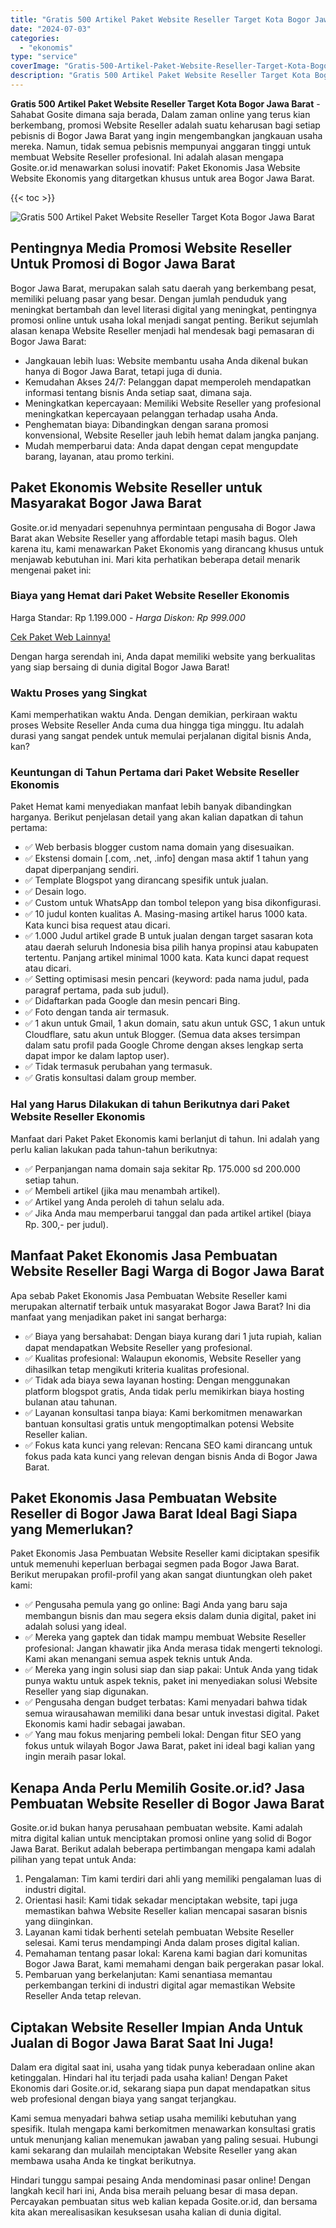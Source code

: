 ```yaml
---
title: "Gratis 500 Artikel Paket Website Reseller Target Kota Bogor Jawa Barat"
date: "2024-07-03"
categories: 
  - "ekonomis"
type: "service"
coverImage: "Gratis-500-Artikel-Paket-Website-Reseller-Target-Kota-Bogor-Jawa-Barat.png"
description: "Gratis 500 Artikel Paket Website Reseller Target Kota Bogor Jawa Barat. Hindari tunggu sampai pesaing Anda mendominasi pasar online! Dengan langkah kecil har..."
---
```


**Gratis 500 Artikel Paket Website Reseller Target Kota Bogor Jawa Barat** - Sahabat Gosite dimana saja berada, Dalam zaman online yang terus kian berkembang, promosi Website Reseller adalah suatu keharusan bagi setiap pebisnis di Bogor Jawa Barat yang ingin mengembangkan jangkauan usaha mereka. Namun, tidak semua pebisnis mempunyai anggaran tinggi untuk membuat Website Reseller profesional. Ini adalah alasan mengapa Gosite.or.id menawarkan solusi inovatif: Paket Ekonomis Jasa Website Website Ekonomis yang ditargetkan khusus untuk area Bogor Jawa Barat.

{{< toc >}}

![Gratis 500 Artikel Paket Website Reseller Target Kota Bogor Jawa Barat](/images/ekonomis/Gratis-500-Artikel-Paket-Website-Reseller-Target-Kota-Bogor-Jawa-Barat.png)

## Pentingnya Media Promosi Website Reseller Untuk Promosi di Bogor Jawa Barat

Bogor Jawa Barat, merupakan salah satu daerah yang berkembang pesat, memiliki peluang pasar yang besar. Dengan jumlah penduduk yang meningkat bertambah dan level literasi digital yang meningkat, pentingnya promosi online untuk usaha lokal menjadi sangat penting. Berikut sejumlah alasan kenapa Website Reseller menjadi hal mendesak bagi pemasaran di Bogor Jawa Barat:

- Jangkauan lebih luas: Website membantu usaha Anda dikenal bukan hanya di Bogor Jawa Barat, tetapi juga di dunia.
- Kemudahan Akses 24/7: Pelanggan dapat memperoleh mendapatkan informasi tentang bisnis Anda setiap saat, dimana saja.
- Meningkatkan kepercayaan: Memiliki Website Reseller yang profesional meningkatkan kepercayaan pelanggan terhadap usaha Anda.
- Penghematan biaya: Dibandingkan dengan sarana promosi konvensional, Website Reseller jauh lebih hemat dalam jangka panjang.
- Mudah memperbarui data: Anda dapat dengan cepat mengupdate barang, layanan, atau promo terkini.

## Paket Ekonomis Website Reseller untuk Masyarakat Bogor Jawa Barat

Gosite.or.id menyadari sepenuhnya permintaan pengusaha di Bogor Jawa Barat akan Website Reseller yang affordable tetapi masih bagus. Oleh karena itu, kami menawarkan Paket Ekonomis yang dirancang khusus untuk menjawab kebutuhan ini. Mari kita perhatikan beberapa detail menarik mengenai paket ini:

### Biaya yang Hemat dari Paket Website Reseller Ekonomis

<a class="cta-button">Harga Standar: Rp 1.199.000 - <em>Harga Diskon: Rp 999.000</em></a>

<a href="/jasa-web/" class="cta-button">Cek Paket Web Lainnya!</a>

Dengan harga serendah ini, Anda dapat memiliki website yang berkualitas yang siap bersaing di dunia digital Bogor Jawa Barat!

### Waktu Proses yang Singkat

Kami memperhatikan waktu Anda. Dengan demikian, perkiraan waktu proses Website Reseller Anda cuma dua hingga tiga minggu. Itu adalah durasi yang sangat pendek untuk memulai perjalanan digital bisnis Anda, kan?

### Keuntungan di Tahun Pertama dari Paket Website Reseller Ekonomis

Paket Hemat kami menyediakan manfaat lebih banyak dibandingkan harganya. Berikut penjelasan detail yang akan kalian dapatkan di tahun pertama:

- ✅ Web berbasis blogger custom nama domain yang disesuaikan.
- ✅ Ekstensi domain \[.com, .net, .info\] dengan masa aktif 1 tahun yang dapat diperpanjang sendiri.
- ✅ Template Blogspot yang dirancang spesifik untuk jualan.
- ✅ Desain logo.
- ✅ Custom untuk WhatsApp dan tombol telepon yang bisa dikonfigurasi.
- ✅ 10 judul konten kualitas A. Masing-masing artikel harus 1000 kata. Kata kunci bisa request atau dicari.
- ✅ 1.000 Judul artikel grade B untuk jualan dengan target sasaran kota atau daerah seluruh Indonesia bisa pilih hanya propinsi atau kabupaten tertentu. Panjang artikel minimal 1000 kata. Kata kunci dapat request atau dicari.
- ✅ Setting optimisasi mesin pencari (keyword: pada nama judul, pada paragraf pertama, pada sub judul).
- ✅ Didaftarkan pada Google dan mesin pencari Bing.
- ✅ Foto dengan tanda air termasuk.
- ✅ 1 akun untuk Gmail, 1 akun domain, satu akun untuk GSC, 1 akun untuk Cloudflare, satu akun untuk Blogger. (Semua data akses tersimpan dalam satu profil pada Google Chrome dengan akses lengkap serta dapat impor ke dalam laptop user).
- ✅ Tidak termasuk perubahan yang termasuk.
- ✅ Gratis konsultasi dalam group member.

### Hal yang Harus Dilakukan di tahun Berikutnya dari Paket Website Reseller Ekonomis

Manfaat dari Paket Paket Ekonomis kami berlanjut di tahun. Ini adalah yang perlu kalian lakukan pada tahun-tahun berikutnya:

- ✅ Perpanjangan nama domain saja sekitar Rp. 175.000 sd 200.000 setiap tahun.
- ✅ Membeli artikel (jika mau menambah artikel).
- ✅ Artikel yang Anda peroleh di tahun selalu ada.
- ✅ Jika Anda mau memperbarui tanggal dan pada artikel artikel (biaya Rp. 300,- per judul).

## Manfaat Paket Ekonomis Jasa Pembuatan Website Reseller Bagi Warga di Bogor Jawa Barat

Apa sebab Paket Ekonomis Jasa Pembuatan Website Reseller kami merupakan alternatif terbaik untuk masyarakat Bogor Jawa Barat? Ini dia manfaat yang menjadikan paket ini sangat berharga:

- ✅ Biaya yang bersahabat: Dengan biaya kurang dari 1 juta rupiah, kalian dapat mendapatkan Website Reseller yang profesional.
- ✅ Kualitas profesional: Walaupun ekonomis, Website Reseller yang dihasilkan tetap mengikuti kriteria kualitas profesional.
- ✅ Tidak ada biaya sewa layanan hosting: Dengan menggunakan platform blogspot gratis, Anda tidak perlu memikirkan biaya hosting bulanan atau tahunan.
- ✅ Layanan konsultasi tanpa biaya: Kami berkomitmen menawarkan bantuan konsultasi gratis untuk mengoptimalkan potensi Website Reseller kalian.
- ✅ Fokus kata kunci yang relevan: Rencana SEO kami dirancang untuk fokus pada kata kunci yang relevan dengan bisnis Anda di Bogor Jawa Barat.

## Paket Ekonomis Jasa Pembuatan Website Reseller di Bogor Jawa Barat Ideal Bagi Siapa yang Memerlukan?

Paket Ekonomis Jasa Pembuatan Website Reseller kami diciptakan spesifik untuk memenuhi keperluan berbagai segmen pada Bogor Jawa Barat. Berikut merupakan profil-profil yang akan sangat diuntungkan oleh paket kami:

- ✅ Pengusaha pemula yang go online: Bagi Anda yang baru saja membangun bisnis dan mau segera eksis dalam dunia digital, paket ini adalah solusi yang ideal.
- ✅ Mereka yang gaptek dan tidak mampu membuat Website Reseller profesional: Jangan khawatir jika Anda merasa tidak mengerti teknologi. Kami akan menangani semua aspek teknis untuk Anda.
- ✅ Mereka yang ingin solusi siap dan siap pakai: Untuk Anda yang tidak punya waktu untuk aspek teknis, paket ini menyediakan solusi Website Reseller yang siap digunakan.
- ✅ Pengusaha dengan budget terbatas: Kami menyadari bahwa tidak semua wirausahawan memiliki dana besar untuk investasi digital. Paket Ekonomis kami hadir sebagai jawaban.
- ✅ Yang mau fokus menjaring pembeli lokal: Dengan fitur SEO yang fokus untuk wilayah Bogor Jawa Barat, paket ini ideal bagi kalian yang ingin meraih pasar lokal.

## Kenapa Anda Perlu Memilih Gosite.or.id? Jasa Pembuatan Website Reseller di Bogor Jawa Barat

Gosite.or.id bukan hanya perusahaan pembuatan website. Kami adalah mitra digital kalian untuk menciptakan promosi online yang solid di Bogor Jawa Barat. Berikut adalah beberapa pertimbangan mengapa kami adalah pilihan yang tepat untuk Anda:

1. Pengalaman: Tim kami terdiri dari ahli yang memiliki pengalaman luas di industri digital.
2. Orientasi hasil: Kami tidak sekadar menciptakan website, tapi juga memastikan bahwa Website Reseller kalian mencapai sasaran bisnis yang diinginkan.
3. Layanan kami tidak berhenti setelah pembuatan Website Reseller selesai. Kami terus mendampingi Anda dalam proses digital kalian.
4. Pemahaman tentang pasar lokal: Karena kami bagian dari komunitas Bogor Jawa Barat, kami memahami dengan baik pergerakan pasar lokal.
5. Pembaruan yang berkelanjutan: Kami senantiasa memantau perkembangan terkini di industri digital agar memastikan Website Reseller Anda tetap relevan.

## Ciptakan Website Reseller Impian Anda Untuk Jualan di Bogor Jawa Barat Saat Ini Juga!

Dalam era digital saat ini, usaha yang tidak punya keberadaan online akan ketinggalan. Hindari hal itu terjadi pada usaha kalian! Dengan Paket Ekonomis dari Gosite.or.id, sekarang siapa pun dapat mendapatkan situs web profesional dengan biaya yang sangat terjangkau.

Kami semua menyadari bahwa setiap usaha memiliki kebutuhan yang spesifik. Itulah mengapa kami berkomitmen menawarkan konsultasi gratis untuk menunjang kalian menemukan jawaban yang paling sesuai. Hubungi kami sekarang dan mulailah menciptakan Website Reseller yang akan membawa usaha Anda ke tingkat berikutnya.

Hindari tunggu sampai pesaing Anda mendominasi pasar online! Dengan langkah kecil hari ini, Anda bisa meraih peluang besar di masa depan. Percayakan pembuatan situs web kalian kepada Gosite.or.id, dan bersama kita akan merealisasikan kesuksesan usaha kalian di dunia digital.
